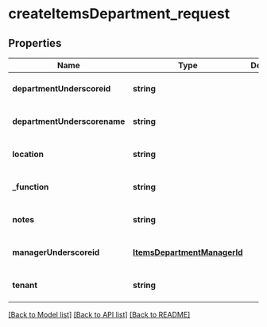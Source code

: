 # createItemsDepartment_request

## Properties
Name | Type | Description | Notes
------------ | ------------- | ------------- | -------------
**departmentUnderscoreid** | **string** |  | [optional] [default to null]
**departmentUnderscorename** | **string** |  | [optional] [default to null]
**location** | **string** |  | [optional] [default to null]
**_function** | **string** |  | [optional] [default to null]
**notes** | **string** |  | [optional] [default to null]
**managerUnderscoreid** | [**ItemsDepartmentManagerId**](ItemsDepartmentManagerId.md) |  | [optional] [default to null]
**tenant** | **string** |  | [optional] [default to null]

[[Back to Model list]](../README.md#documentation-for-models) [[Back to API list]](../README.md#documentation-for-api-endpoints) [[Back to README]](../README.md)


